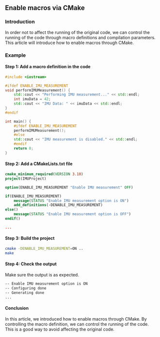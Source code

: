 ## Enable macros via CMake

### Introduction
In order not to affect the running of the original code, we can control the running of the code through macro definitions and compilation parameters. This article will introduce how to enable macros through CMake.

### Example

#### Step 1: Add a macro definition in the code
```cpp
#include <iostream>

#ifdef ENABLE_IMU_MEASUREMENT
void performIMUMeasurement() {
    std::cout << "Performing IMU measurement..." << std::endl;
    int imuData = 42; 
    std::cout << "IMU Data: " << imuData << std::endl;
}
#endif

int main() {
    #ifdef ENABLE_IMU_MEASUREMENT
    performIMUMeasurement();
    #else
    std::cout << "IMU measurement is disabled." << std::endl;
    #endif
    return 0;
}
```

#### Step 2: Add a CMakeLists.txt file

```cmake
cmake_minimum_required(VERSION 3.10)
project(IMUProject)

option(ENABLE_IMU_MEASUREMENT "Enable IMU measurement" OFF)

if(ENABLE_IMU_MEASUREMENT)
    message(STATUS "Enable IMU measurement option is ON")
    add_definitions(-DENABLE_IMU_MEASUREMENT)
else()
    message(STATUS "Enable IMU measurement option is OFF")
endif()

...
```

#### Step 3: Build the project

```bash
cmake -DENABLE_IMU_MEASUREMENT=ON ..
make
```

#### Step 4: Check the output

Make sure the output is as expected.

```bash
-- Enable IMU measurement option is ON
-- Configuring done
-- Generating done
...
```

#### Conclusion
In this article, we introduced how to enable macros through CMake. By controlling the macro definition, we can control the running of the code. This is a good way to avoid affecting the original code.